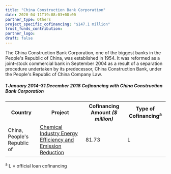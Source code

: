 ```yaml
---
title: "China Construction Bank Corporation"
date: 2020-04-11T19:08:03+08:00
partner_type: Others
project_specific_cofinancing: "$147.1 million"
trust_funds_contribution: 
partner_logo:
draft: false
---
```


The China Construction Bank Corporation, one of the biggest banks in the People's Republic of China, was established in 1954. It was reformed as a joint-stock commercial bank in September 2004 as a result of a separation procedure undertaken by its predecessor, China Construction Bank, under the People's Republic of China Company Law.

##### _1 January 2014–31 December 2018_ Cofinancing with China Construction Bank Corporation

<table class="table table-striped table-bordered">
<tr>
<th>Country</th>
<th>Project</th>
<th>Cofinancing Amount <em>($ million)</em></th>
<th>Type of Cofinancing<sup>a</sup></th>
</tr>
<tr>
<td>China, People's Republic of</td>
<td><a href="https://www.adb.org/projects/47051-002/main" target="_blank">Chemical Industry Energy Efficiency and Emission Reduction</a></td>
<td>81.73 </td>
<td>L</td>
</tr>

</table>

<p class="dr-footnote"><sup>a</sup> L = official loan cofinancing</p>